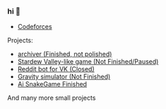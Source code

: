 ### hi 👋
- <a href="https://codeforces.com/profile/brezhart">Codeforces</a>

Projects:
- <a href="brezhart.github.io/archiver"> archiver (Finished, not polished) </a>
- <a href="brezhart.github.io/brzhtGame"> Stardew Valley-like game (Not Finished/Paused) </a>
- <a href="https://vk.com/theredditbot">Reddit bot for VK (Closed) </a>
- <a href="brezhart.github.io/gravity">Gravity simulator (Not Finished) </a>
- <a href="brezhart.github.io/SnakeGame"> Ai SnakeGame Finished </a>

And many more small projects

